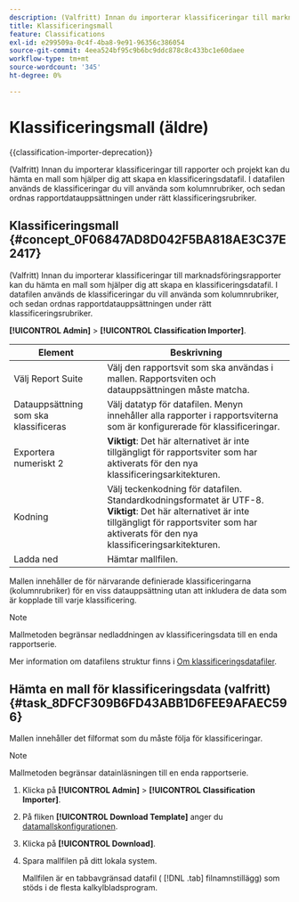 ```yaml
---
description: (Valfritt) Innan du importerar klassificeringar till marknadsföringsrapporter kan du hämta en mall som hjälper dig att skapa en klassificeringsdatafil. I datafilen används de klassificeringar du vill använda som kolumnrubriker, och sedan ordnas rapportdatauppsättningen under rätt klassificeringsrubriker.
title: Klassificeringsmall
feature: Classifications
exl-id: e299509a-0c4f-4ba8-9e91-96356c386054
source-git-commit: 4eea524bf95c9b6bc9ddc878c8c433bc1e60daee
workflow-type: tm+mt
source-wordcount: '345'
ht-degree: 0%

---
```


# Klassificeringsmall (äldre)

{{classification-importer-deprecation}}

(Valfritt) Innan du importerar klassificeringar till rapporter och projekt kan du hämta en mall som hjälper dig att skapa en klassificeringsdatafil. I datafilen används de klassificeringar du vill använda som kolumnrubriker, och sedan ordnas rapportdatauppsättningen under rätt klassificeringsrubriker.

## Klassificeringsmall {#concept_0F06847AD8D042F5BA818AE3C37E2417}

(Valfritt) Innan du importerar klassificeringar till marknadsföringsrapporter kan du hämta en mall som hjälper dig att skapa en klassificeringsdatafil. I datafilen används de klassificeringar du vill använda som kolumnrubriker, och sedan ordnas rapportdatauppsättningen under rätt klassificeringsrubriker.

**[!UICONTROL Admin]** > **[!UICONTROL Classification Importer]**.

| Element | Beskrivning |
| --- | ---|
| Välj Report Suite | Välj den rapportsvit som ska användas i mallen. Rapportsviten och datauppsättningen måste matcha. |
| Datauppsättning som ska klassificeras | Välj datatyp för datafilen. Menyn innehåller alla rapporter i rapportsviterna som är konfigurerade för klassificeringar. |
| Exportera numeriskt 2 | **Viktigt**: Det här alternativet är inte tillgängligt för rapportsviter som har aktiverats för den nya klassificeringsarkitekturen. |
| Kodning | Välj teckenkodning för datafilen. Standardkodningsformatet är UTF-8.<br>**Viktigt**: Det här alternativet är inte tillgängligt för rapportsviter som har aktiverats för den nya klassificeringsarkitekturen. |
| Ladda ned | Hämtar mallfilen. |

Mallen innehåller de för närvarande definierade klassificeringarna (kolumnrubriker) för en viss datauppsättning utan att inkludera de data som är kopplade till varje klassificering.

>[!NOTE]
>
>Mallmetoden begränsar nedladdningen av klassificeringsdata till en enda rapportserie.

Mer information om datafilens struktur finns i [Om klassificeringsdatafiler](/help/components/classifications/importer/c-saint-data-files.md).

## Hämta en mall för klassificeringsdata (valfritt) {#task_8DFCF309B6FD43ABB1D6FEE9AFAEC596}

Mallen innehåller det filformat som du måste följa för klassificeringar.

>[!NOTE]
>
>Mallmetoden begränsar datainläsningen till en enda rapportserie.

1. Klicka på **[!UICONTROL Admin]** > **[!UICONTROL Classification Importer]**.
1. På fliken **[!UICONTROL Download Template]** anger du [datamallskonfigurationen](/help/components/classifications/importer/c-download-saint-data.md).
1. Klicka på **[!UICONTROL Download]**.
1. Spara mallfilen på ditt lokala system.

   Mallfilen är en tabbavgränsad datafil ( [!DNL .tab] filnamnstillägg) som stöds i de flesta kalkylbladsprogram.
